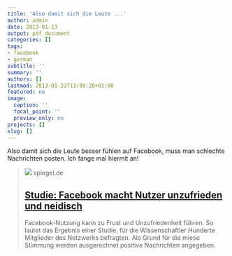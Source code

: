 ```yaml
---
title: 'Also damit sich die Leute ...'
author: admin
date: 2013-01-23
output: pdf_document
categories: []
tags:
- facebook
- german
subtitle: ''
summary: ''
authors: []
lastmod: 2013-01-23T13:09:20+01:00
featured: no
image:
  caption: ''
  focal_point: ''
  preview_only: no
projects: []
slug: []
---
```

Also damit sich die Leute besser fühlen auf Facebook, muss man schlechte Nachrichten posten. Ich fange mal hiermit an!
> [![](https://cdn.prod.www.spiegel.de/images/d63d3a6c-0001-0004-0000-000000410570_w1280_r1.77_fpx35.32_fpy55.jpg)](http://www.spiegel.de/netzwelt/web/studie-facebook-macht-nutzer-unzufrieden-und-neidisch-a-878803.html)
> spiegel.de
> ## [Studie: Facebook macht Nutzer unzufrieden und neidisch](http://www.spiegel.de/netzwelt/web/studie-facebook-macht-nutzer-unzufrieden-und-neidisch-a-878803.html)
>
>Facebook-Nutzung kann zu Frust und Unzufriedenheit führen. So lautet das Ergebnis einer Studie, für die Wissenschaftler Hunderte Mitglieder des Netzwerks befragten. Als Grund für die miese Stimmung werden ausgerechnet positive Nachrichten angegeben.

